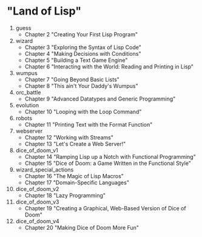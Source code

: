 "Land of Lisp"
==============
1. guess
    * Chapter 2 "Creating Your First Lisp Program"
2. wizard
    * Chapter 3 "Exploring the Syntax of Lisp Code"
    * Chapter 4 "Making Decisions with Conditions"
    * Chapter 5 "Building a Text Game Engine"
    * Chapter 6 "Interacting with the World: Reading and Printing in Lisp"
3. wumpus
    * Chapter 7 "Going Beyond Basic Lists"
    * Chapter 8 "This ain't Your Daddy's Wumpus"
4. orc_battle
    * Chapter 9 "Advanced Datatypes and Generic Programming"
5. evolution
    * Chapter 10 "Looping with the Loop Command"
6. robots
    * Chapter 11 "Printing Text with the Format Function"
7. webserver
    * Chapter 12 "Working with Streams"
    * Chapter 13 "Let's Create a Web Server!"
8. dice_of_doom_v1
    * Chapter 14 "Ramping Lisp up a Notch with Functional Programming"
    * Chapter 15 "Dice of Doom: a Game Written in the Functional Style"
9. wizard_special_actions
    * Chapter 16 "The Magic of Lisp Macros"
    * Chapter 17 "Domain-Specific Languages"
10. dice_of_doom_v2
    * Chapter 18 "Lazy Programming"
11. dice_of_doom_v3
    * Chapter 19 "Creating a Graphical, Web-Based Version of Dice of Doom"
12. dice_of_doom_v4
    * Chapter 20 "Making Dice of Doom More Fun"

